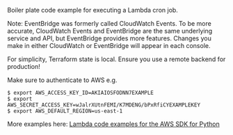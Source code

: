 Boiler plate code example for executing a Lambda cron job.

Note: EventBridge was formerly called CloudWatch Events. To be more accurate, CloudWatch Events and EventBridge are the same underlying service and API, but EventBridge provides more features. Changes you make in either CloudWatch or EventBridge will appear in each console.

For simplicity, Terraform state is local. Ensure you use a remote backend for production!

Make sure to authenticate to AWS e.g.

```
$ export AWS_ACCESS_KEY_ID=AKIAIOSFODNN7EXAMPLE
$ export AWS_SECRET_ACCESS_KEY=wJalrXUtnFEMI/K7MDENG/bPxRfiCYEXAMPLEKEY
$ export AWS_DEFAULT_REGION=us-east-1
```

More examples here: [Lambda code examples for the AWS SDK for Python](https://github.com/awsdocs/aws-doc-sdk-examples/tree/main/python/example_code/lambda)